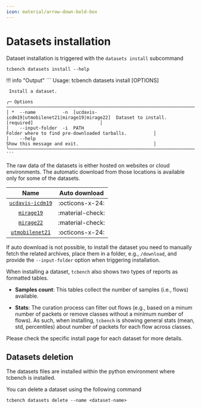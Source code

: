 ```yaml
---
icon: material/arrow-down-bold-box
---
```


# Datasets installation

Dataset installation is triggered with the `datasets install` subcommand

```
tcbench datasets install --help
```

!!! info "Output"
	```
	 Usage: tcbench datasets install [OPTIONS]

	 Install a dataset.

	╭─ Options ───────────────────────────────────────────────────────────────────────────────────────────────────────────────────────╮
	│ *  --name          -n  [ucdavis-icdm19|utmobilenet21|mirage19|mirage22]  Dataset to install. [required]                         │
	│    --input-folder  -i  PATH                                              Folder where to find pre-downloaded tarballs.          │
	│    --help                                                                Show this message and exit.                            │
	╰─────────────────────────────────────────────────────────────────────────────────────────────────────────────────────────────────╯
	```

The raw data of the datasets is either hosted on websites
or cloud environments. The automatic download from
those locations is available only for some of the datasets.

| Name | Auto download | 
|:----:|:-------------:|
|[`ucdavis-icdm19`](/tcbench/datasets/install/ucdavis-icdm19/)| :octicons-x-24: |
|[`mirage19`](/tcbench/datasets/install/mirage19/)| :material-check: |
|[`mirage22`](/tcbench/datasets/install/mirage22/)| :material-check: |
|[`utmobilenet21`](/tcbench/datasets/install/utmobilenet21/)| :octicons-x-24: |

If auto download is not possible, to install the dataset
you need to manually fetch the related archives, place them
in a folder, e.g., `/download`, and provide the `--input-folder`
option when triggering installation.

When installing a dataset, `tcbench` also
shows two types of reports as formatted tables.

* __Samples count__: This tables collect
the number of samples (i.e., flows)
available.

* __Stats__: The curation process
can filter out flows (e.g., based
on a minum number of packets
or remove classes without a minimum
number of flows). As such, when 
installing, `tcbench` is showing
general stats (mean, std, percentiles)
about number of packets
for each flow across classes.

Please check the specific install page for each dataset for more details.


## Datasets deletion

The datasets files are installed within the 
python environment where tcbench is installed.

You can delete a dataset using the following command

```
tcbench datasets delete --name <dataset-name>
```

